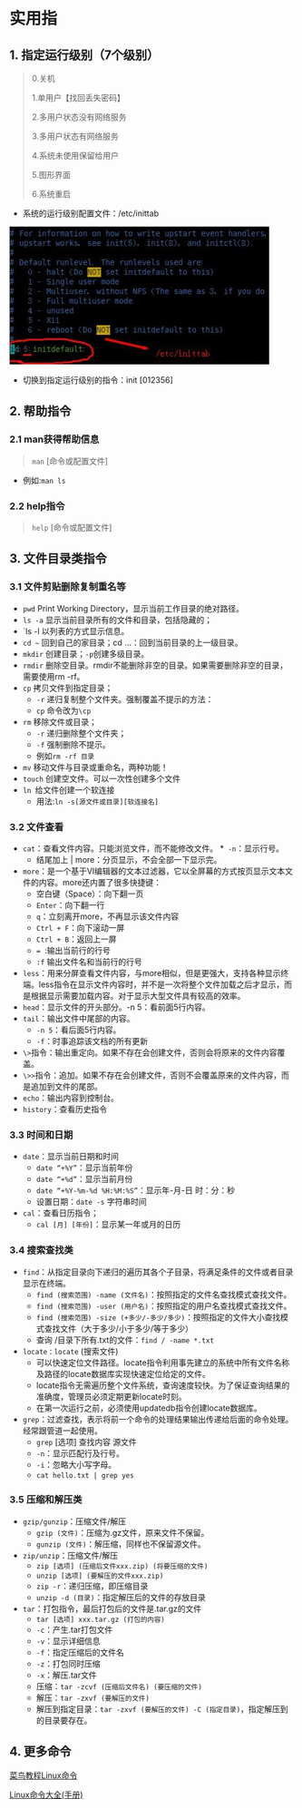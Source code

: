 # 实用指

## 1. 指定运行级别（7个级别）

>0.关机
>
>1.单用户【找回丢失密码】
>
>2.多用户状态没有网络服务
>
>3.多用户状态有网络服务
>
>4.系统未使用保留给用户
>
>5.图形界面
>
>6.系统重启

* 系统的运行级别配置文件：/etc/inittab


![3.5运行级别指令.jpg](../Linux_note/images/3.5运行级别指令.jpg)
* 切换到指定运行级别的指令：init [012356]

## 2. 帮助指令

### 2.1 man获得帮助信息

> `man` [命令或配置文件]

* 例如:`man ls`

### 2.2 help指令

> `help` [命令或配置文件]

## 3. 文件目录类指令

### 3.1 文件剪贴删除复制重名等

* `pwd` Print Working Directory，显示当前工作目录的绝对路径。
* `ls -a` 显示当前目录所有的文件和目录，包括隐藏的；
* `ls -l 以列表的方式显示信息。
* `cd ~` 回到自己的家目录；cd …：回到当前目录的上一级目录。
* `mkdir` 创建目录；`-p`创建多级目录。
* `rmdir` 删除空目录。rmdir不能删除非空的目录。如果需要删除非空的目录，需要使用rm -rf。
* `cp` 拷贝文件到指定目录；
  * `-r` 递归复制整个文件夹。强制覆盖不提示的方法：
  * `cp` 命令改为`\cp`
* `rm` 移除文件或目录；
  * `-r` 递归删除整个文件夹；
  * `-f` 强制删除不提示。
  * 例如`rm -rf 目录`
* `mv` 移动文件与目录或重命名，两种功能！
* `touch` 创建空文件。可以一次性创建多个文件
* `ln `给文件创建一个软连接
  * 用法:`ln -s[源文件或目录][软连接名]`

### 3.2 文件查看

* `cat`：查看文件内容。只能浏览文件，而不能修改文件。
  *` -n`：显示行号。
  * 结尾加上 | more：分页显示，不会全部一下显示完。
* `more`：是一个基于VI编辑器的文本过滤器，它以全屏幕的方式按页显示文本文件的内容。more还内置了很多快捷键：
  * 空白键（Space）：向下翻一页
  * `Enter`：向下翻一行
  * `q`：立刻离开more，不再显示该文件内容
  * `Ctrl + F`：向下滚动一屏
  * `Ctrl + B`：返回上一屏
  * `= `:输出当前行的行号
  * `:f` 输出文件名和当前行的行号
* `less`：用来分屏查看文件内容，与more相似，但是更强大，支持各种显示终端。less指令在显示文件内容时，并不是一次将整个文件加载之后才显示，而是根据显示需要加载内容。对于显示大型文件具有较高的效率。
* `head`：显示文件的开头部分。-n 5：看前面5行内容。
* `tail`：输出文件中尾部的内容。
  * `-n 5`：看后面5行内容。
  * `-f`：时事追踪该文档的所有更新
* `\>`指令：输出重定向。如果不存在会创建文件，否则会将原来的文件内容覆盖。
* `\>>`指令：追加。如果不存在会创建文件，否则不会覆盖原来的文件内容，而是追加到文件的尾部。
* `echo`：输出内容到控制台。
* `history`：查看历史指令

### 3.3 时间和日期

* `date`：显示当前日期和时间
  * `date “+%Y”`：显示当前年份
  * `date “+%d”`：显示当前月份
  * `date “+%Y-%m-%d %H:%M:%S”`：显示年-月-日 时：分：秒
  * 设置日期：`date -s` 字符串时间
* `cal`：查看日历指令；
  * `cal [月] [年份]`：显示某一年或月的日历

### 3.4 搜索查找类

* `find`：从指定目录向下递归的遍历其各个子目录，将满足条件的文件或者目录显示在终端。
  * `find (搜索范围) -name (文件名)`：按照指定的文件名查找模式查找文件。
  * `find (搜索范围) -user (用户名)`：按照指定的用户名查找模式查找文件。
  * `find (搜索范围) -size (+多少/-多少/多少)`：按照指定的文件大小查找模式查找文件（大于多少/小于多少/等于多少）
  * 查询 /目录下所有.txt的文件：`find / -name *.txt`
* `locate：locate` (搜索文件)
  * 可以快速定位文件路径。locate指令利用事先建立的系统中所有文件名称及路径的locate数据库实现快速定位给定的文件。
  * locate指令无需遍历整个文件系统，查询速度较快。为了保证查询结果的准确度，管理员必须定期更新locate时刻。
  * 在第一次运行之前，必须使用updatedb指令创建locate数据库。
* `grep`：过滤查找，表示将前一个命令的处理结果输出传递给后面的命令处理。经常跟管道一起使用。
  * `grep` [选项] 查找内容 源文件
  * `-n`：显示匹配行及行号。
  * `-i`：忽略大小写字母。
  * `cat hello.txt | grep yes`

### 3.5 压缩和解压类

* `gzip/gunzip`：压缩文件/解压
  * `gzip (文件)`：压缩为.gz文件，原来文件不保留。
  * `gunzip (文件)`：解压缩，同样也不保留源文件。
* `zip/unzip`：压缩文件/解压
  * `zip [选项] (压缩后文件xxx.zip) (将要压缩的文件)`
  * `unzip [选项] (要解压的文件xxx.zip)`
  * `zip -r`：递归压缩，即压缩目录
  * `unzip -d (目录)`：指定解压后的文件的存放目录
* `tar`：打包指令，最后打包后的文件是.tar.gz的文件
  * `tar [选项] xxx.tar.gz (打包的内容)`
  * `-c`：产生.tar打包文件
  * `-v`：显示详细信息
  * `-f`：指定压缩后的文件名
  * `-z`：打包同时压缩
  * `-x`：解压.tar文件
  * 压缩：`tar -zcvf (压缩后文件名) (要压缩的文件)`
  * 解压：`tar -zxvf (要解压的文件)`
  * 解压到指定目录：`tar -zxvf (要解压的文件) -C (指定目录)`，指定解压到的目录要存在。

## 4. 更多命令

[菜鸟教程Linux命令](https://www.runoob.com/linux/linux-command-manual.html)


[Linux命令大全(手册)](https://www.linuxcool.com/)
